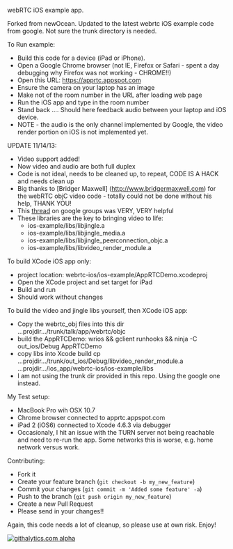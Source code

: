 webRTC iOS example app.

Forked from newOcean.  Updated to the latest webrtc iOS example code from google.  Not sure the trunk directory is needed.

To Run example:

- Build this code for a device (iPad or iPhone).
- Open a Google Chrome browser (not IE, Firefox or Safari - spent a day debugging why Firefox was not working - CHROME!!)
- Open this URL: https://apprtc.appspot.com
- Ensure the camera on your laptop has an image
- Make not of the room number in the URL after loading web page
- Run the iOS app and type in the room number
- Stand back .... Should here feedback audio between your laptop and iOS device.
- NOTE - the audio is the only channel implemented by Google, the video render portion on iOS is not implemented yet.


UPDATE 11/14/13:
- Video support added!
- Now video and audio are both full duplex
- Code is not ideal, needs to be cleaned up, to repeat, CODE IS A HACK and needs clean up
- Big thanks to [Bridger Maxwell] (http://www.bridgermaxwell.com) for the webRTC objC video code - totally could not be done without his help, THANK YOU!
- This [thread](https://groups.google.com/forum/#!msg/discuss-webrtc/vBD_A7gY9Io/I5YFux--6HgJ) on google groups was VERY, VERY helpful
- These libraries are the key to bringing video to life:
    - ios-example/libs/libjingle.a
    - ios-example/libs/libjingle_media.a
    - ios-example/libs/libjingle_peerconnection_objc.a
    - ios-example/libs/libvideo_render_module.a

To build XCode iOS app only:
- project location: webrtc-ios/ios-example/AppRTCDemo.xcodeproj 
- Open the XCode project and set target for iPad 
- Build and run
- Should work without changes

To build the video and jingle libs yourself, then XCode iOS app:
- Copy the webrtc_obj files into this dir ...projdir.../trunk/talk/app/webrtc/objc
- build the AppRTCDemo: wrios && gclient runhooks && ninja -C out_ios/Debug AppRTCDemo
- copy libs into Xcode build cp ...projdir.../trunk/out_ios/Debug/libvideo_render_module.a ...projdir.../ios_app/webrtc-ios/ios-example/libs
- I am not using the trunk dir provided in this repo.  Using the google one instead.

My Test setup:
- MacBook Pro wih OSX 10.7
- Chrome browser connected to apprtc.appspot.com
- iPad 2 (iOS6) connected to Xcode 4.6.3 via debugger
- Occasionaly, I hit an issue with the TURN server not being reachable and need to re-run the app.  Some networks this is worse, e.g. home network versus work.

Contributing:
- Fork it
- Create your feature branch (`git checkout -b my_new_feature`)
- Commit your changes (`git commit -m 'Added some feature' -a`)
- Push to the branch (`git push origin my_new_feature`)
- Create a new Pull Request
- Please send in your changes!!

Again, this code needs a lot of cleanup, so please use at own risk.  Enjoy!

[![githalytics.com alpha](https://cruel-carlota.pagodabox.com/915416e9106d19e5a8805c7ff9f27f61 "githalytics.com")](http://githalytics.com/gandg/webrtc-ios)


